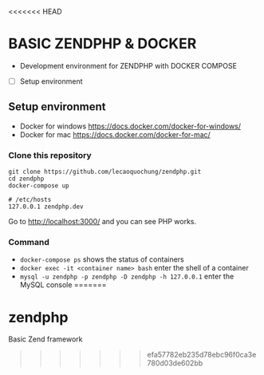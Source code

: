 <<<<<<< HEAD
# BASIC ZENDPHP & DOCKER
- Development environment for ZENDPHP with DOCKER COMPOSE
- [ ] Setup environment

## Setup environment
- Docker for windows https://docs.docker.com/docker-for-windows/
- Docker for mac https://docs.docker.com/docker-for-mac/

### Clone this repository

```
git clone https://github.com/lecaoquochung/zendphp.git
cd zendphp
docker-compose up

# /etc/hosts
127.0.0.1 zendphp.dev
```

Go to <http://localhost:3000/> and you can see PHP works.


### Command
- `docker-compose ps` shows the status of containers
- `docker exec -it <container name> bash` enter the shell of a container
- `mysql -u zendphp -p zendphp -D zendphp -h 127.0.0.1` enter the MySQL console
=======
# zendphp
Basic Zend framework
>>>>>>> efa57782eb235d78ebc96f0ca3e780d03de602bb
